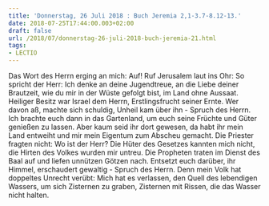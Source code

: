 ```yaml
---
title: 'Donnerstag, 26 Juli 2018 : Buch Jeremia 2,1-3.7-8.12-13.'
date: 2018-07-25T17:44:00.003+02:00
draft: false
url: /2018/07/donnerstag-26-juli-2018-buch-jeremia-21.html
tags: 
- LECTIO
---
```


Das Wort des Herrn erging an mich: Auf! Ruf Jerusalem laut ins Ohr: So spricht der Herr: Ich denke an deine Jugendtreue, an die Liebe deiner Brautzeit, wie du mir in der Wüste gefolgt bist, im Land ohne Aussaat. Heiliger Besitz war Israel dem Herrn, Erstlingsfrucht seiner Ernte. Wer davon aß, machte sich schuldig, Unheil kam über ihn - Spruch des Herrn. Ich brachte euch dann in das Gartenland, um euch seine Früchte und Güter genießen zu lassen. Aber kaum seid ihr dort gewesen, da habt ihr mein Land entweiht und mir mein Eigentum zum Abscheu gemacht. Die Priester fragten nicht: Wo ist der Herr? Die Hüter des Gesetzes kannten mich nicht, die Hirten des Volkes wurden mir untreu. Die Propheten traten im Dienst des Baal auf und liefen unnützen Götzen nach. Entsetzt euch darüber, ihr Himmel, erschaudert gewaltig - Spruch des Herrn. Denn mein Volk hat doppeltes Unrecht verübt: Mich hat es verlassen, den Quell des lebendigen Wassers, um sich Zisternen zu graben, Zisternen mit Rissen, die das Wasser nicht halten.